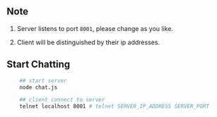 
## Note

1. Server listens to port `8001`, please change as you like.

2. Client will be distinguished by their ip addresses. 

## Start Chatting
```sh
    ## start server
    node chat.js

    ## client connect to server
    telnet localhost 8001 # telnet SERVER_IP_ADDRESS SERVER_PORT 
```